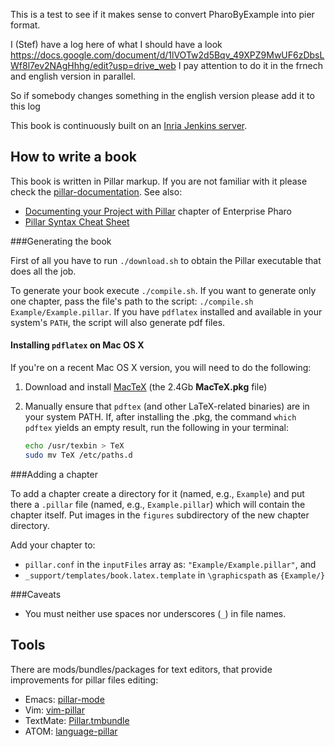 This is a test to see if it makes sense to convert PharoByExample into pier format.

I (Stef) have a log here of what I should have a look
	https://docs.google.com/document/d/1lVOTw2d5Bqv_49XPZ9MwUF6zDbsLWf8l7ev2NAgHhhg/edit?usp=drive_web
I pay attention to do it in the frnech and english version in parallel.

So if somebody changes something in the english version please add it to this log

This book is continuously built on an [Inria Jenkins server](https://ci.inria.fr/pharo-contribution/job/UpdatedPharoByExample/).


How to write a book
-------------------

This book is written in Pillar markup. If you are not familiar with it please check the [pillar-documentation](https://github.com/pillar-markup/pillar-documentation).
See also:

* [Documenting your Project with Pillar](https://ci.inria.fr/pharo-contribution/job/EnterprisePharoBook/lastSuccessfulBuild/artifact/PillarChap/Pillar.html) chapter of Enterprise Pharo
* [Pillar Syntax Cheat Sheet](http://www.cheatography.com/benjaminvanryseghem/cheat-sheets/pillar/)

###Generating the book

First of all you have to run `./download.sh` to obtain the Pillar executable
that does all the job.

To generate your book execute `./compile.sh`. If you want to generate only one
chapter, pass the file's path to the script: `./compile.sh
Example/Example.pillar`. If you have `pdflatex` installed and available in your
system's `PATH`, the script will also generate pdf files.

#### Installing `pdflatex` on Mac OS X
If you're on a recent Mac OS X version, you will need to do the following:

1. Download and install
    [MacTeX](http://tug.org/mactex/) (the 2.4Gb **MacTeX.pkg** file)
2. Manually ensure that `pdftex` (and other LaTeX-related binaries) are in your
    system PATH. If, after installing the .pkg, the command `which pdftex` yields
    an empty result, run the following in your terminal:

    ```bash
    echo /usr/texbin > TeX
    sudo mv TeX /etc/paths.d
    ```

###Adding a chapter

To add a chapter create a directory for it (named, e.g., `Example`) and put
there a `.pillar` file (named, e.g., `Example.pillar`) which will contain the
chapter itself. Put images in the `figures` subdirectory of the new chapter
directory.

Add your chapter to:

* `pillar.conf` in the `inputFiles` array as: `"Example/Example.pillar"`, and
* `_support/templates/book.latex.template` in `\graphicspath` as `{Example/}`

###Caveats

* You must neither use spaces nor underscores (`_`) in file names.

Tools
-----

There are mods/bundles/packages for text editors, that provide improvements for
pillar files editing:

* Emacs: [pillar-mode](https://github.com/pillar-markup/pillar-mode)
* Vim: [vim-pillar](https://github.com/cdlm/vim-pillar)
* TextMate: [Pillar.tmbundle](https://github.com/pillar-markup/Pillar.tmbundle)
* ATOM: [language-pillar](https://github.com/pillar-markup/language-pillar)
